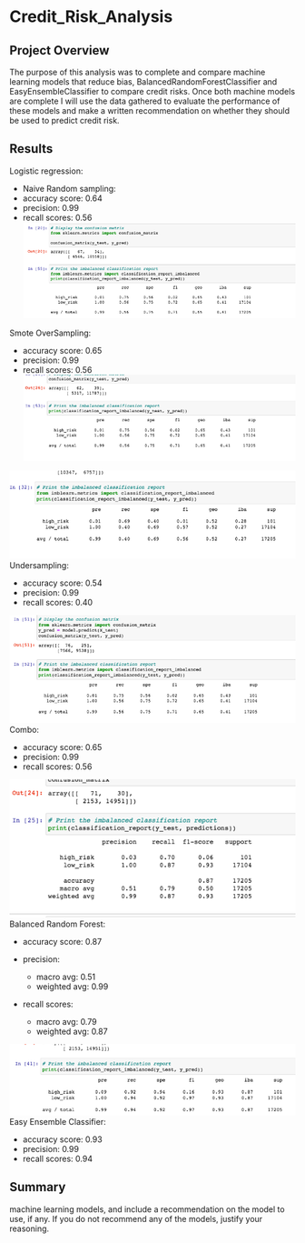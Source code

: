 # Credit_Risk_Analysis

## Project Overview
The purpose of this analysis was to complete and compare machine learning models that reduce bias, BalancedRandomForestClassifier and EasyEnsembleClassifier to compare credit risks. Once both machine models are complete I will use the data gathered to evaluate the performance of these models and make a written recommendation on whether they should be used to predict credit risk.

## Results

Logistic regression:
- Naive Random sampling:
- accuracy score: 0.64
- precision: 0.99
- recall scores: 0.56
![alt_text](https://github.com/allison-chavez/Credit_Risk_Analysis/blob/main/images/naive.png)



Smote OverSampling:
- accuracy score:  0.65
- precision: 0.99
- recall scores: 0.56
![alt_text](https://github.com/allison-chavez/Credit_Risk_Analysis/blob/main/images/smote.png)




![alt_text](https://github.com/allison-chavez/Credit_Risk_Analysis/blob/main/images/undersampling.png)
Undersampling:
- accuracy score: 0.54
- precision: 0.99 
- recall scores: 0.40


![alt_text](https://github.com/allison-chavez/Credit_Risk_Analysis/blob/main/images/combo%20over:under.png)
Combo:
- accuracy score: 0.65
- precision: 0.99
- recall scores: 0.56


![alt_text](https://github.com/allison-chavez/Credit_Risk_Analysis/blob/main/images/balancedRandomForest.png)
Balanced Random Forest: 
- accuracy score: 0.87
- precision:
  - macro avg: 0.51           
  - weighted avg: 0.99  
   
- recall scores:
   - macro avg: 0.79     
   - weighted avg: 0.87

![alt_text](https://github.com/allison-chavez/Credit_Risk_Analysis/blob/main/images/EasyEnsemble.png)
Easy Ensemble Classifier:
- accuracy score: 0.93
- precision: 0.99
- recall scores: 0.94

## Summary
machine learning models, and include a recommendation on the model to use, if any. If you do not recommend any of the models, justify your reasoning.
